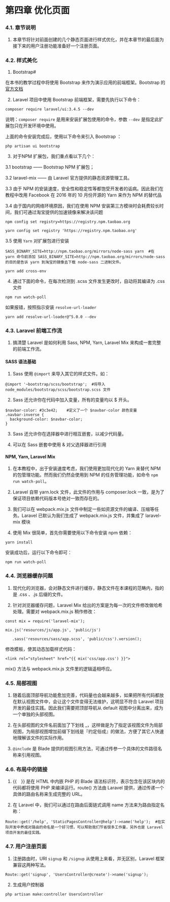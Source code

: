 # 第四章 优化页面

### 4.1. 章节说明

1. 本章节将针对前面创建的几个静态页面进行样式优化，并在本章节的最后面为接下来的用户注册功能准备好一个注册页面。

### 4.2. 样式美化

1. Bootstrap#

在本书的教学过程中将使用 Bootstrap 来作为演示应用的前端框架。Bootstrap 的 [官方文档](https://getbootstrap.com/)

2. Laravel 项目中使用 Bootstrap 前端框架，需要先执行以下命令：

```
composer require laravel/ui:3.4.5 --dev
```

说明：`composer require` 是用来安装扩展包使用的命令，参数 `--dev` 是指定此扩展包只在开发环境中使用。

上面的命令安装完成后，使用以下命令来引入 Bootstrap ：

```
php artisan ui bootstrap
```

3. 对于NPM 扩展包，我们重点看以下几个：

3.1 bootstrap —— Bootstrap NPM 扩展包；  

3.2 laravel-mix —— 由 Laravel 官方提供的静态资源管理工具。

3.3 由于 NPM 的安装速度，安全性和稳定性等都饱受开发者的诟病。因此我们在教程中改用 Facebook 在 2016 年的 10 月份开源的 Yarn 来作为 NPM 的替代品

3.4 由于国内的网络环境原因，我们在使用 NPM 安装第三方模块时会耗费较长时间，我们可通过淘宝提供的加速镜像来解决该问题

```
npm config set registry=https://registry.npm.taobao.org

yarn config set registry 'https://registry.npm.taobao.org'

```
3.5 使用 `Yarn` 对扩展包进行安装

```
SASS_BINARY_SITE=http://npm.taobao.org/mirrors/node-sass yarn  #在 yarn 命令前添加 SASS_BINARY_SITE=http://npm.taobao.org/mirrors/node-sass 的目的是告诉 yarn 到淘宝的镜像去下载 node-sass 二进制文件。

yarn add cross-env
```

4. 通过下面的命令，在每次检测到 .scss 文件发生更改时，自动将其编译为 .css 文件 

``` npm run watch-poll ```

如果报错，按照指示安装 `resolve-url-loader`

``` yarn add resolve-url-loader@^5.0.0 --dev ```

### 4.3. Laravel 前端工作流

1. 搞清楚 Laravel 是如何利用 Sass, NPM, Yarn, Laravel Mix 来构成一套完整的前端工作流。

#### SASS 语法基础

1. Sass 使用 `@import` 来导入其它的样式文件。如：

``` @import '~bootstrap/scss/bootstrap';  #将导入 node_modules/bootstrap/scss/bootstrap.scss 文件 ```

2. Sass 还允许你在代码中加入变量，所有的变量均以 $ 开头。

```
$navbar-color: #3c3e42;    #定义了一个 $navbar-color 颜色变量
.navbar-inverse {
  background-color: $navbar-color;
}
```

3. Sass 还允许你在选择器中进行相互嵌套，以减少代码量。

4. 可以在 Sass 嵌套中使用 & 对父选择器进行引用

#### NPM, Yarn, Laravel Mix

1. 在本教程中，出于安装速度考虑，我们使用更加现代化的 Yarn 来替代 NPM 的包管理功能。然而我们仍然会使用到 NPM 的任务管理功能，如命令 `npm run watch-poll`。

2. Laravel 自带 yarn.lock 文件，此文件的作用与 composer.lock 一致，是为了保证项目依赖代码版本号绝对一致而存在的。

3. 我们可以在 webpack.mix.js 文件中制定一些如资源文件的编译、压缩等任务。Laravel 已默认为我们生成了 webpack.mix.js 文件，并集成了 laravel-mix 模块

4. 使用 Mix 很简单，首先你需要使用以下命令安装 npm 依赖：

```
yarn install
```

安装成功后，运行以下命令即可：

```npm run watch-poll```

### 4.4. 浏览器缓存问题

1. 现代化的浏览器，会对静态文件进行缓存，静态文件在本课程的范畴内，指的是 .css 、.js 后缀的文件。

2. 针对浏览器缓存问题，Laravel Mix 给出的方案是为每一次的文件修改做哈希处理。需要对 webpack.mix.js 稍作修改：

```
const mix = require('laravel-mix');

mix.js('resources/js/app.js', 'public/js')  

   .sass('resources/sass/app.scss', 'public/css').version();

```

修改模板，使其动态加载样式代码：

```
<link rel="stylesheet" href="{{ mix('css/app.css') }}">
```

mix() 方法与 webpack.mix.js 文件里的逻辑遥相呼应。

### 4.5. 局部视图

1. 随着后面顶部导航功能愈加完善，代码量也会越来越多，如果把所有代码都放在默认视图文件中，会让这个文件变得无法维护，这明显不符合 Laravel 项目开发的最佳实践。因此我们需要把顶部导航从 default 视图中分离出来，成为一个单独的头部视图。

2. 在头部视图的文件名前面加了下划线 _，这样做是为了指定该视图文件为局部视图，为局部视图增加前缀下划线是『约定俗成』的做法，方便了其它人快速地理解该文件的实际作用。

3. `@include` 是 Blade 提供的视图引用方法，可通过传参一个具体的文件路径名称来引用视图。

### 4.6. 布局中的链接

1. {{　}} 是在 HTML 中内嵌 PHP 的 Blade 语法标识符，表示包含在该区块内的代码都将使用 PHP 来编译运行。route() 方法由 Laravel 提供，通过传递一个具体的路由名称来生成完整的 URL。

2. 在 Laravel 中，我们可以通过在路由后面链式调用 name 方法来为路由指定名称：

```
Route::get('/help', 'StaticPagesController@help')->name('help');  #在实际开发中养成对路由的命名是一个好习惯，可以帮助我们节省很多工作量，另外也是 Laravel 项目开发的最佳实践。
```

### 4.7. 用户注册页面

1. 注册路由时，URI `signup` 和 `/signup` 从使用上来看，并无区别，Laravel 框架兼容这两种写法。

```
Route::get('signup', 'UsersController@create')->name('signup');
```

2. 生成用户控制器

```
php artisan make:controller UsersController
```
